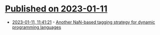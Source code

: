# [Published on 2023-01-11](index.md)

* [2023-01-11, 11:41:21](https://lobste.rs/s/i1jsre/another_nan_based_tagging_strategy_for) - [Another NaN-based tagging strategy for dynamic programming languages](https://outerproduct.net/trivial/2023-01-11_nan.html)
